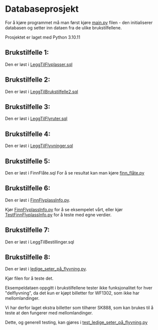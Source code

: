 # Databaseprosjekt

For å kjøre programmet må man først kjøre [main.py](/main.py) filen - den initialiserer databasen og setter inn dataen fra de ulike brukstilfellene.

Prosjektet er laget med Python 3.10.11

## Brukstilfelle 1:

Den er løst i [LeggTilFlyplasser.sql](/LeggTilFlyplasser.sql)

## Brukstilfelle 2:

Den er løst i [LeggTilBrukstilfelle2.sql](/LeggTilBrukstilfelle%202.sql)

## Brukstilfelle 3:

Den er løst i [LeggTilFlyruter.sql](/LeggTilFlyruter.sql)

## Brukstilfelle 4:

Den er løst i [LeggTilFlyvninger.sql](/LeggTilFlyvninger.sql)

## Brukstilfelle 5:

Den er løst i FinnFlåte.sql
For å se resultat kan man kjøre [finn_flåte.py](/finn_flåte.py)

## Brukstilfelle 6:

Den er løst i [FinnFlyplassInfo.py](/FinnFlyplassInfo.py).

Kjør [FinnFlyplassInfo.py](/FinnFlyplassInfo.py) for å se eksempelet vårt, eller kjør [TestFinnFlyplassInfo.py](/TestFinnFlyplassInfo.py) for å teste med egne verdier.

## Brukstilfelle 7:

Den er løst i LeggTilBestillinger.sql

## Brukstilfelle 8:

Den er løst i [ledige_seter_på_flyvning.py](/ledige_seter_på_flyvning.py).

Kjør filen for å teste det.

Eksempeldataen oppgitt i brukstilfellene tester ikke funksjonalitet for hver "delflyvning",
da det kun er kjøpt billetter for WF1302, som ikke har mellomlandinger.

Vi har derfor laget ekstra billetter som tilhører SK888, som kan brukes til å teste at den fungerer med mellomlandinger.

Dette, og generell testing, kan gjøres i [test_ledige_seter_på_flyvning.py](/test_ledige_seter_på_flyvning.py)
